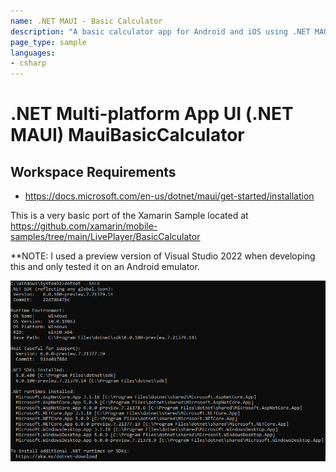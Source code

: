 ```yaml
---
name: .NET MAUI - Basic Calculator
description: "A basic calculator app for Android and iOS using .NET MAUI"
page_type: sample
languages:
- csharp
---
```


# .NET Multi-platform App UI (.NET MAUI) MauiBasicCalculator 
## Workspace Requirements 
- https://docs.microsoft.com/en-us/dotnet/maui/get-started/installation

This is a very basic port of the Xamarin Sample located at https://github.com/xamarin/mobile-samples/tree/main/LivePlayer/BasicCalculator

**NOTE: I used a preview version of Visual Studio 2022 when developing this and only tested it on an Android emulator.

![dotnet --info](Screenshots/dotnetinfo.PNG)
